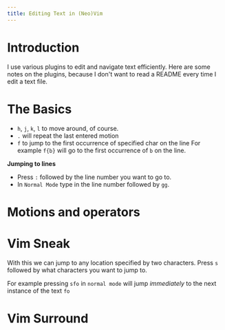 ```yaml
---
title: Editing Text in (Neo)Vim
---
```


# Introduction

I use various plugins to edit and navigate text efficiently. Here are some notes on the plugins, because I don't want to read a README
every time I edit a text file.

# The Basics

- `h`, `j`, `k`, `l` to move around, of course.
- `.` will repeat the last entered motion
- `f` to jump to the first occurrence of specified char on the line
  For example `f{b}` will go to the first occurrence of `b` on the line.

**Jumping to lines**
- Press `:` followed by the line number you want to go to.
- In `Normal Mode` type in the line number followed by `gg`.

# Motions and operators

# Vim Sneak

With this we can jump to any location specified by two characters.
Press `s` followed by what characters you want to jump to.

For example pressing `sfo` in `normal mode` will jump *immediately* to the next instance of the text `fo`

# Vim Surround


